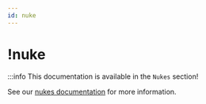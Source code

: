 ```yaml
---
id: nuke
---
```


# !nuke

:::info This documentation is available in the `Nukes` section!

See our [nukes documentation](/docs/nukes/index.md) for more information.
